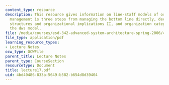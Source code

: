 ```yaml
---
content_type: resource
description: This resource gives information on line-staff models of organization,
  management is three steps from managing the bottom line directly, decision-making
  structures and organizational implications II, and organization categories from
  the dws model.
file: /media/courses/esd-342-advanced-system-architecture-spring-2006/4bd40486833a5649b582b654d8d39404_lecture17.pdf
file_type: application/pdf
learning_resource_types:
- Lecture Notes
ocw_type: OCWFile
parent_title: Lecture Notes
parent_type: CourseSection
resourcetype: Document
title: lecture17.pdf
uid: 4bd40486-833a-5649-b582-b654d8d39404
---
```

